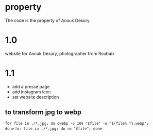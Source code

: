 # property
The code is the property of Anouk Desury

# 1.0
website for Anouk Desury, photographer from Roubaix

# 1.1
- add a presse page
- add instagram icon
- set website description

## to transform jpg to webp
`for file in ./*.jpg; do cwebp -q 100 "$file" -o "${file%.*}.webp"; done`
`for file in ./*.jpg; do rm "$file"; done`
